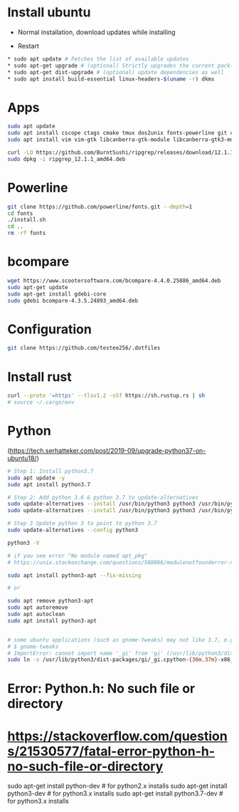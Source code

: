 # Install ubuntu

* Normal installation, download updates while installing

* Restart

```bash
* sudo apt update # Fetches the list of available updates
* sudo apt-get upgrade # (optional) Strictly upgrades the current pack(opages
* sudo apt-get dist-upgrade # (optional) update dependencies as well
* sudo apt install build-essential linux-headers-$(uname -r) dkms
```

# Apps

```bash
sudo apt update
sudo apt install cscope ctags cmake tmux dos2unix fonts-powerline git curl openssh-server
sudo apt install vim vim-gtk libcanberra-gtk-module libcanberra-gtk3-module

curl -LO https://github.com/BurntSushi/ripgrep/releases/download/12.1.1/ripgrep_12.1.1_amd64.deb
sudo dpkg -i ripgrep_12.1.1_amd64.deb
```

# Powerline

```bash
git clone https://github.com/powerline/fonts.git --depth=1
cd fonts
./install.sh
cd ..
rm -rf fonts
```

# bcompare

``` bash
wget https://www.scootersoftware.com/bcompare-4.4.0.25886_amd64.deb
sudo apt-get update
sudo apt-get install gdebi-core
sudo gdebi bcompare-4.3.5.24893_amd64.deb
```

# Configuration
```bash
git clone https://github.com/testee256/.dotfiles
```

# Install rust
```bash
curl --proto '=https' --tlsv1.2 -sSf https://sh.rustup.rs | sh
# source ~/.cargo/env
```

# Python

(https://tech.serhatteker.com/post/2019-09/upgrade-python37-on-ubuntu18/)

```bash
# Step 1: Install python3.7
sudo apt update -y
sudo apt install python3.7

# Step 2: Add python 3.6 & python 3.7 to update-alternatives
sudo update-alternatives --install /usr/bin/python3 python3 /usr/bin/python3.6 1
sudo update-alternatives --install /usr/bin/python3 python3 /usr/bin/python3.7 2

# Step 3 Update python 3 to point to python 3.7
sudo update-alternatives --config python3

python3 -V

# if you see error "No module named apt_pkg"
# https://unix.stackexchange.com/questions/588066/modulenotfounderror-no-module-named-apt-pkg-appears-in-various-commands

sudo apt install python3-apt --fix-missing

# or

sudo apt remove python3-apt
sudo apt autoremove
sudo apt autoclean
sudo apt install python3-apt


# some ubuntu applications (such as gnome-tweaks) may not like 3.7, e.g., 
# $ gnome-tweaks
# ImportError: cannot import name '_gi' from 'gi' (/usr/lib/python3/dist-packages/gi/__init__.py)
sudo ln -s /usr/lib/python3/dist-packages/gi/_gi.cpython-{36m,37m}-x86_64-linux-gnu.so

```

# Error: Python.h: No such file or directory
# https://stackoverflow.com/questions/21530577/fatal-error-python-h-no-such-file-or-directory
sudo apt-get install python-dev   # for python2.x installs
sudo apt-get install python3-dev  # for python3.x installs
sudo apt-get install python3.7-dev  # for python3.x installs

